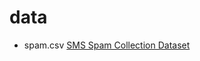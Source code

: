 # data

- spam.csv  [SMS Spam Collection Dataset](https://www.kaggle.com/datasets/uciml/sms-spam-collection-dataset)

